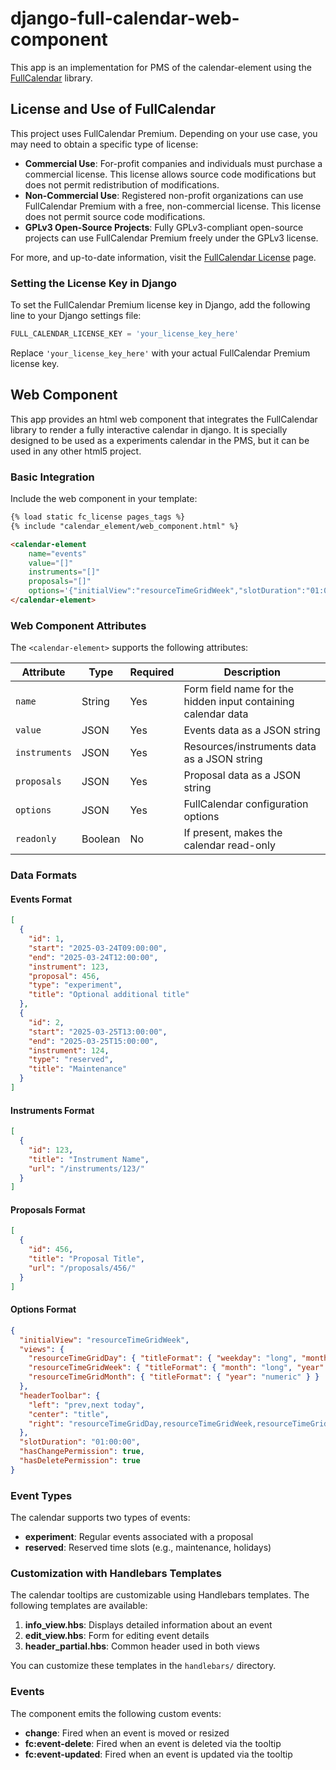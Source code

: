 # django-full-calendar-web-component

This app is an implementation for PMS of the calendar-element using the [FullCalendar](https://fullcalendar.io/) library.

## License and Use of FullCalendar

This project uses FullCalendar Premium. Depending on your use case, you may need to obtain a specific type of license:

- **Commercial Use**: For-profit companies and individuals must purchase a commercial license. This license allows source code modifications but does not permit redistribution of modifications.
- **Non-Commercial Use**: Registered non-profit organizations can use FullCalendar Premium with a free, non-commercial license. This license does not permit source code modifications.
- **GPLv3 Open-Source Projects**: Fully GPLv3-compliant open-source projects can use FullCalendar Premium freely under the GPLv3 license.

For more, and up-to-date information, visit the [FullCalendar License](https://fullcalendar.io/license) page.

### Setting the License Key in Django

To set the FullCalendar Premium license key in Django, add the following line to your Django settings file:

```python
FULL_CALENDAR_LICENSE_KEY = 'your_license_key_here'
```

Replace `'your_license_key_here'` with your actual FullCalendar Premium license key.

## Web Component

This app provides an html web component that integrates the FullCalendar library to render a fully interactive calendar in django. It is specially designed to be used as a experiments calendar in the PMS, but it can be used in any other html5 project.

### Basic Integration

Include the web component in your template:

```html
{% load static fc_license pages_tags %}
{% include "calendar_element/web_component.html" %}

<calendar-element 
    name="events" 
    value="[]"
    instruments="[]"
    proposals="[]"
    options='{"initialView":"resourceTimeGridWeek","slotDuration":"01:00:00","hasChangePermission":true,"hasDeletePermission":true}'>
</calendar-element>
```

### Web Component Attributes

The `<calendar-element>` supports the following attributes:

| Attribute     | Type     | Required | Description                                                    |
|---------------|----------|----------|----------------------------------------------------------------|
| `name`        | String   | Yes      | Form field name for the hidden input containing calendar data  |
| `value`       | JSON     | Yes      | Events data as a JSON string                                   |
| `instruments` | JSON     | Yes      | Resources/instruments data as a JSON string                     |
| `proposals`   | JSON     | Yes      | Proposal data as a JSON string                                 |
| `options`     | JSON     | Yes      | FullCalendar configuration options                             |
| `readonly`    | Boolean  | No       | If present, makes the calendar read-only                       |

### Data Formats

#### Events Format

```json
[
  {
    "id": 1,
    "start": "2025-03-24T09:00:00",
    "end": "2025-03-24T12:00:00",
    "instrument": 123,
    "proposal": 456,
    "type": "experiment",
    "title": "Optional additional title"
  },
  {
    "id": 2,
    "start": "2025-03-25T13:00:00",
    "end": "2025-03-25T15:00:00",
    "instrument": 124,
    "type": "reserved",
    "title": "Maintenance"
  }
]
```

#### Instruments Format

```json
[
  {
    "id": 123,
    "title": "Instrument Name",
    "url": "/instruments/123/"
  }
]
```

#### Proposals Format

```json
[
  {
    "id": 456,
    "title": "Proposal Title",
    "url": "/proposals/456/"
  }
]
```

#### Options Format

```json
{
  "initialView": "resourceTimeGridWeek",
  "views": {
    "resourceTimeGridDay": { "titleFormat": { "weekday": "long", "month": "long", "day": "numeric" } },
    "resourceTimeGridWeek": { "titleFormat": { "month": "long", "year": "numeric" } },
    "resourceTimeGridMonth": { "titleFormat": { "year": "numeric" } }
  },
  "headerToolbar": {
    "left": "prev,next today",
    "center": "title",
    "right": "resourceTimeGridDay,resourceTimeGridWeek,resourceTimeGridMonth"
  },
  "slotDuration": "01:00:00",
  "hasChangePermission": true,
  "hasDeletePermission": true
}
```

### Event Types

The calendar supports two types of events:

- **experiment**: Regular events associated with a proposal
- **reserved**: Reserved time slots (e.g., maintenance, holidays)

### Customization with Handlebars Templates

The calendar tooltips are customizable using Handlebars templates. The following templates are available:

1. **info_view.hbs**: Displays detailed information about an event
2. **edit_view.hbs**: Form for editing event details
3. **header_partial.hbs**: Common header used in both views

You can customize these templates in the `handlebars/` directory.

### Events

The component emits the following custom events:

- **change**: Fired when an event is moved or resized
- **fc:event-delete**: Fired when an event is deleted via the tooltip
- **fc:event-updated**: Fired when an event is updated via the tooltip
